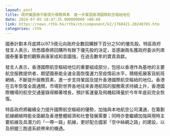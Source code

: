 ```yaml
---
layout: post
title: 政府冀國泰不斷提升服務質素　進一步鞏固香港國際航空樞紐地位
date: 2024-07-05 18:47:35.000000000 +08:00
link: https://news.rthk.hk/rthk/ch/component/k2/1760421-20240705.htm
categories: rthk
---
```


國泰計劃本月底將以97.5億元向政府全數回購餘下百分之50的優先股。特區政府發言人表示，欣悉國泰將回購所有餘下優先股的決定，並感謝兩名獲政府委派列席國泰董事會的觀察員唐家成和袁國強，在過去數年的寶貴貢獻。

發言人表示，香港國際航空樞紐地位的重要組成部分，包括以香港作為基地的主要航空服務提供者，期望國泰能全速全面恢復運力至疫情前水平，積極拓展客貨航班網絡，不斷提升服務質素，進一步支持鞏固及提升香港國際航空樞紐的地位。香港在去年恢復全面通關，市場對世界各地往來香港航班的服務需求持續上升，香港國際機場的航空交通量錄得顯著增長，預計客運量及飛機起降量於今年年底前完全恢復。

特區政府將繼續全力提升國際航空樞紐的優勢，加強與本地航空公司溝通，在籌劃航線網絡時能全面顧及香港整體經濟和社會發展需要；同時亦會繼續加強與現時主要航線及具潛力的「一帶一路」航線，更好配合國家「空中絲綢之路」的建設，以及把握三跑道系統帶來的機遇。
